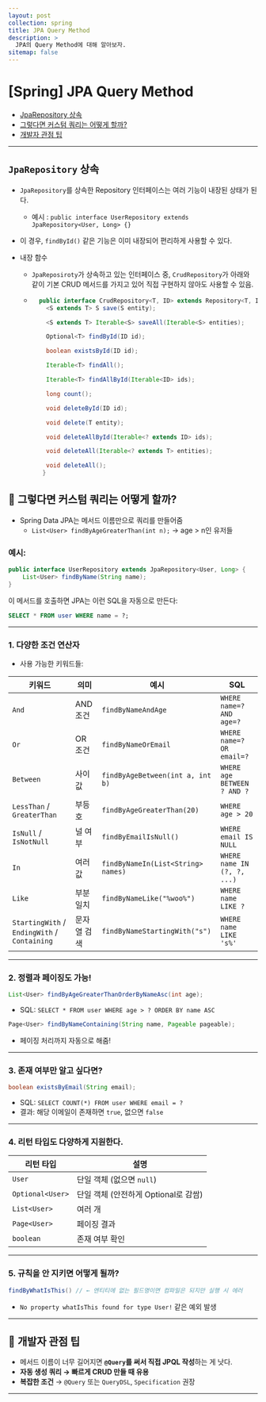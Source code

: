 ```yaml
---
layout: post
collection: spring
title: JPA Query Method
description: >
  JPA의 Query Method에 대해 알아보자.
sitemap: false
---
```


# [Spring] JPA Query Method

- [JpaRepository 상속](#jparepository-상속)
- [그렇다면 커스텀 쿼리는 어떻게 할까?](#-그렇다면-커스텀-쿼리는-어떻게-할까)
- [개발자 관점 팁](#-개발자-관점-팁)

---

## `JpaRepository` 상속

- `JpaRepository`를 상속한 Repository 인터페이스는 여러 기능이 내장된 상태가 된다.
  - 예시 : `public interface UserRepository extends JpaRepository<User, Long> {}`
- 이 경우, `findById()` 같은 기능은 이미 내장되어 편리하게 사용할 수 있다.
- 내장 함수

  - `JpaReposiroty`가 상속하고 있는 인터페이스 중, `CrudRepository`가 아래와 같이 기본 CRUD 메서드를 가지고 있어 직접 구현하지 않아도 사용할 수 있음.
  - ```java
      public interface CrudRepository<T, ID> extends Repository<T, ID> {
        <S extends T> S save(S entity);

        <S extends T> Iterable<S> saveAll(Iterable<S> entities);

        Optional<T> findById(ID id);

        boolean existsById(ID id);

        Iterable<T> findAll();

        Iterable<T> findAllById(Iterable<ID> ids);

        long count();

        void deleteById(ID id);

        void delete(T entity);

        void deleteAllById(Iterable<? extends ID> ids);

        void deleteAll(Iterable<? extends T> entities);

        void deleteAll();
       }
    ```

## 🤔 그렇다면 커스텀 쿼리는 어떻게 할까?

- Spring Data JPA는 메서드 이름만으로 쿼리를 만들어줌
  - `List<User> findByAgeGreaterThan(int n);` -> age > n인 유저들

### 예시:

```java
public interface UserRepository extends JpaRepository<User, Long> {
    List<User> findByName(String name);
}
```

이 메서드를 호출하면 JPA는 이런 SQL을 자동으로 만든다:

```sql
SELECT * FROM user WHERE name = ?;
```

---

### 1. 다양한 조건 연산자

- 사용 가능한 키워드들:

| 키워드                                       | 의미        | 예시                               | SQL                         |
| -------------------------------------------- | ----------- | ---------------------------------- | --------------------------- |
| `And`                                        | AND 조건    | `findByNameAndAge`                 | `WHERE name=? AND age=?`    |
| `Or`                                         | OR 조건     | `findByNameOrEmail`                | `WHERE name=? OR email=?`   |
| `Between`                                    | 사이 값     | `findByAgeBetween(int a, int b)`   | `WHERE age BETWEEN ? AND ?` |
| `LessThan` / `GreaterThan`                   | 부등호      | `findByAgeGreaterThan(20)`         | `WHERE age > 20`            |
| `IsNull` / `IsNotNull`                       | 널 여부     | `findByEmailIsNull()`              | `WHERE email IS NULL`       |
| `In`                                         | 여러 값     | `findByNameIn(List<String> names)` | `WHERE name IN (?, ?, ...)` |
| `Like`                                       | 부분일치    | `findByNameLike("%woo%")`          | `WHERE name LIKE ?`         |
| `StartingWith` / `EndingWith` / `Containing` | 문자열 검색 | `findByNameStartingWith("s")`      | `WHERE name LIKE 's%'`      |

---

### 2. 정렬과 페이징도 가능!

```java
List<User> findByAgeGreaterThanOrderByNameAsc(int age);
```

- SQL: `SELECT * FROM user WHERE age > ? ORDER BY name ASC`

```java
Page<User> findByNameContaining(String name, Pageable pageable);
```

- 페이징 처리까지 자동으로 해줌!

---

### 3. 존재 여부만 알고 싶다면?

```java
boolean existsByEmail(String email);
```

- SQL: `SELECT COUNT(*) FROM user WHERE email = ?`
- 결과: 해당 이메일이 존재하면 `true`, 없으면 `false`

---

### 4. 리턴 타입도 다양하게 지원한다.

| 리턴 타입        | 설명                                 |
| ---------------- | ------------------------------------ |
| `User`           | 단일 객체 (없으면 `null`)            |
| `Optional<User>` | 단일 객체 (안전하게 Optional로 감쌈) |
| `List<User>`     | 여러 개                              |
| `Page<User>`     | 페이징 결과                          |
| `boolean`        | 존재 여부 확인                       |

---

### 5. 규칙을 안 지키면 어떻게 될까?

```java
findByWhatIsThis() // ← 엔티티에 없는 필드명이면 컴파일은 되지만 실행 시 에러
```

- `No property whatIsThis found for type User!` 같은 예외 발생

---

## 🧠 개발자 관점 팁

- 메서드 이름이 너무 길어지면 **`@Query`를 써서 직접 JPQL 작성**하는 게 낫다.
- **자동 생성 쿼리 → 빠르게 CRUD 만들 때 유용**
- **복잡한 조건** → `@Query` 또는 `QueryDSL`, `Specification` 권장

---

